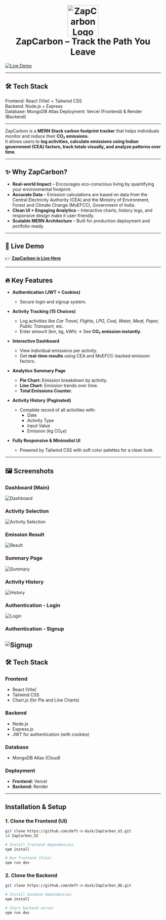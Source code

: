 <h1 align="center">
  <img src="https://i.pinimg.com/736x/33/62/2b/33622bb037899d9c7b2d9bc8355c8f47.jpg" alt="ZapCarbon Logo" height="100"/>
  <br>
  ZapCarbon – Track the Path You Leave
</h1>


[![Live Demo](https://img.shields.io/badge/Live%20Demo-Click%20Here-brightgreen?style=for-the-badge&logo=vercel)](https://zap-carbon-ui.vercel.app/)

---

## 🛠️ Tech Stack

Frontend: React (Vite) + Tailwind CSS  
Backend: Node.js + Express  
Database: MongoDB Atlas 
Deployment: Vercel (Frontend) & Render (Backend)

---

ZapCarbon is a **MERN Stack carbon footprint tracker** that helps individuals monitor and reduce their **CO₂ emissions**.  
It allows users to **log activities, calculate emissions using Indian government (CEA) factors, track totals visually, and analyze patterns over time**.  

---

## ✨ Why ZapCarbon?

- **Real-world Impact** – Encourages eco-conscious living by quantifying your environmental footprint.  
- **Accurate Data** – Emission calculations are based on data from the Central Electricity Authority (CEA) and the Ministry of Environment, Forest and Climate Change (MoEFCC), Government of India.  
- **Clean UI + Engaging Analytics** – Interactive charts, history logs, and responsive design make it user-friendly.  
- **Scalable MERN Architecture** – Built for production deployment and portfolio-ready.

---

## 🚀 Live Demo  
👉 [**ZapCarbon is Live Here**](https://zap-carbon-ui.vercel.app/)

---

## 🔥 Key Features

- **Authentication (JWT + Cookies)**  
  - Secure login and signup system.

- **Activity Tracking (15 Choices)**  
  - Log activities like *Car Travel, Flights, LPG, Coal, Water, Meat, Paper, Public Transport,* etc.
  - Enter amount (km, kg, kWh) → See **CO₂ emission instantly**.

- **Interactive Dashboard**  
  - View individual emissions per activity.
  - Get **real-time results** using CEA and MoEFCC-backed emission factors.

- **Analytics Summary Page**  
  - **Pie Chart:** Emission breakdown by activity.  
  - **Line Chart:** Emission trends over time.  
  - **Total Emissions Counter**.

- **Activity History (Paginated)**  
  - Complete record of all activities with:
    - Date  
    - Activity Type  
    - Input Value  
    - Emission (kg CO₂e)

- **Fully Responsive & Minimalist UI**  
  - Powered by Tailwind CSS with soft color palettes for a clean look.

---

## 🖼️ Screenshots

### Dashboard (Main)
![Dashboard](./ZapCarbon_UI/src/assets/Dashboard_page_ss.png)

### Activity Selection
![Activity Selection](./ZapCarbon_UI/src/assets/Activity_ss.png)

### Emission Result
![Result](./ZapCarbon_UI/src/assets/Emission_ss.png)

### Summary Page
![Summary](./ZapCarbon_UI/src/assets/Summary_page_ss.png)

### Activity History
![History](./ZapCarbon_UI/src/assets/History_page_ss.png)

### Authentication - Login
![Login](./ZapCarbon_UI/src/assets/Login_page_ss.png)

### Authentication - Signup
![Signup](./ZapCarbon_UI/src/assets/Signup_page_ss.png)
---

## 🛠️ Tech Stack

### **Frontend**
- React (Vite)
- Tailwind CSS  
- Chart.js (for Pie and Line Charts)

### **Backend**
- Node.js  
- Express.js  
- JWT for authentication (with cookies)

### **Database**
- MongoDB Atlas (Cloud)

### **Deployment**
- **Frontend:** Vercel  
- **Backend:** Render  

---
## Installation & Setup

### 1. Clone the Frontend (UI)

```bash
git clone https://github.com/deft-n-dusk/ZapCarbon_UI.git
cd ZapCarbon_UI

# Install frontend dependencies
npm install

# Run frontend (Vite)
npm run dev
```

### 2. Clone the Backend

```bash
git clone https://github.com/deft-n-dusk/ZapCarbon_BE.git

# Install backend dependencies
npm install

# Start backend server
npm run dev
```
